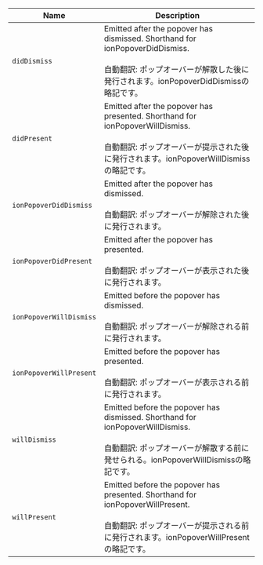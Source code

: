 
| Name | Description |
| --- | --- |
| `didDismiss` | Emitted after the popover has dismissed. Shorthand for ionPopoverDidDismiss.<br /><br />自動翻訳: ポップオーバーが解散した後に発行されます。ionPopoverDidDismissの略記です。 |
| `didPresent` | Emitted after the popover has presented. Shorthand for ionPopoverWillDismiss.<br /><br />自動翻訳: ポップオーバーが提示された後に発行されます。ionPopoverWillDismissの略記です。 |
| `ionPopoverDidDismiss` | Emitted after the popover has dismissed.<br /><br />自動翻訳: ポップオーバーが解除された後に発行されます。 |
| `ionPopoverDidPresent` | Emitted after the popover has presented.<br /><br />自動翻訳: ポップオーバーが表示された後に発行されます。 |
| `ionPopoverWillDismiss` | Emitted before the popover has dismissed.<br /><br />自動翻訳: ポップオーバーが解除される前に発行されます。 |
| `ionPopoverWillPresent` | Emitted before the popover has presented.<br /><br />自動翻訳: ポップオーバーが表示される前に発行されます。 |
| `willDismiss` | Emitted before the popover has dismissed. Shorthand for ionPopoverWillDismiss.<br /><br />自動翻訳: ポップオーバーが解散する前に発せられる。ionPopoverWillDismissの略記です。 |
| `willPresent` | Emitted before the popover has presented. Shorthand for ionPopoverWillPresent.<br /><br />自動翻訳: ポップオーバーが提示される前に発行されます。ionPopoverWillPresentの略記です。 |

